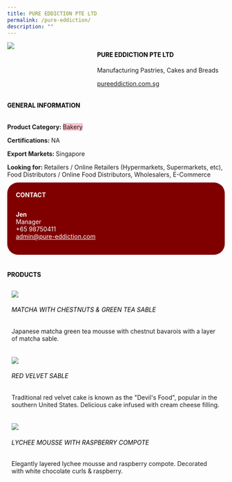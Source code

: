 ```yaml
--- 
title: PURE EDDICTION PTE LTD 
permalink: /pure-eddiction/ 
description: ""
--- 
```

<p>
<head> 
<div class="flex-paragraph"> 
<p style="text-transform: uppercase">
</p>
</div> 
<div class="flex-container" style="display: flex; flex-wrap: wrap;"> 
<div class="card sgds" style="flex: 1 1 40%; display: block;">
<img src="https://drive.google.com/u/0/uc?id=1htIvFvJv91xJJpySjwmwDZ7A8gCnlRZF&export=download">
</div> 
<div class="card-sgds" style="flex: 1 1 58%; display: block; margin-left: 3px"> 
<h4 style="text-transform: uppercase; color: black;">
<b>PURE EDDICTION PTE LTD
</b>
</h4> 
<p>Manufacturing Pastries, Cakes and Breads
</p> 
<p>
<a href="https://pureeddiction.com.sg/" target="_blank">pureeddiction.com.sg
</a>
</p> 
</div> 
</div> 
</head>
</p> 
<body> 
<h4 style="text-transform: uppercase; color: black;">
<b>General Information
</b>
</h4> 
<div class="flex-container" style="display: flex; flex-wrap: wrap;"> 
<div class="card sgds" style="flex: 1 1 65%; display: block; align-self: stretch"> 
<div class="flex-paragraph"> 
<p>
<b>Product Category: 
</b>
<span style=" background-color: pink; border-radius: 10 px;">Bakery
</span>
</p> 
<p>
<b>Certifications: 
</b>NA
</p> 
<p>
<b>Export Markets: 
</b>Singapore
</p> 
<p style="margin-bottom: 10px;">
<b>Looking for: 
</b>Retailers / Online Retailers (Hypermarkets, Supermarkets, etc), Food Distributors / Online Food Distributors, Wholesalers, E-Commerce
</p> 
</div> 
</div> 
<div class="card sgds" style="flex: 1 1 35%; padding: 10px; display: block; background-color: maroon; border-radius: 25px; align-self: center;"> 
<h4 style="color: white; margin-top: 10px; margin-left: 10px;">CONTACT
</h4> 
<div class="flex-paragraph"> 
<p style="padding: 10px; color: white;">
<b>Jen
</b>
<br>Manager
<br>+65 98750411
<br>
<a href="mailto:admin@pure-eddiction.com" style="color: white;">admin@pure-eddiction.com
</a>
</p> 
</div> 
</div> 
</div> 
<br> 
<h4 style="text-transform: uppercase; color: black;">
<b>products
</b>
</h4> 
<div style="display: flex; flex-wrap: wrap;"> 
<div class="card sgds" style="flex: 1 1 47%; margin: 10px; display: block;"> 
<div class="flex-image" style="display: block;">
<img src="https://drive.google.com/u/0/uc?id=1IHuPMcu7Wt7Eybnw_gE36KM6_YvpD2eG&export=download">
</div> 
<div class="flex-paragraph"> 
<h6 style="text-transform: uppercase; color: black;">Matcha With Chestnuts & Green Tea Sable
</h6> 
<p>Japanese matcha green tea mousse with chestnut bavarois with a layer of matcha sable.
</p>
</div> 
</div> 
<div class="card sgds" style="flex: 1 1 47%; margin: 10px; display: block;"> 
<div class="flex-image" style="display: block;">
<img src="https://drive.google.com/u/0/uc?id=14272jwoZHIRrcEIrXGI85lOFNc4AB_5L&export=download">
</div> 
<div class="flex-paragraph"> 
<h6 style="text-transform: uppercase; color: black;">Red Velvet Sable
</h6> 
<p>Traditional red velvet cake is known as the "Devil's Food", popular in the southern United States. Delicious cake infused with cream cheese filling.
</p>
</div> 
</div> 
<div class="card sgds" style="flex: 1 1 47%; margin: 10px; display: block;"> 
<div class="flex-image" style="display: block;">
<img src="https://drive.google.com/u/0/uc?id=1gLqNa5jlvShGDRpa4byV1RH5VX_G-SdP&export=download">
</div> 
<div class="flex-paragraph"> 
<h6 style="text-transform: uppercase; color: black;">Lychee Mousse With Raspberry Compote
</h6> 
<p>Elegantly layered lychee mousse and raspberry compote. Decorated with white chocolate curls & raspberry.
</p>
</div> 
</div> 
</div> 
</body>